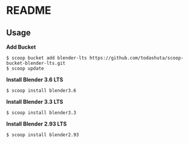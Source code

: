 README
======

Usage
-----

__Add Bucket__

```
$ scoop bucket add blender-lts https://github.com/todashuta/scoop-bucket-blender-lts.git
$ scoop update
```
__Install Blender 3.6 LTS__

```
$ scoop install blender3.6
```

__Install Blender 3.3 LTS__

```
$ scoop install blender3.3
```

__Install Blender 2.93 LTS__

```
$ scoop install blender2.93
```
